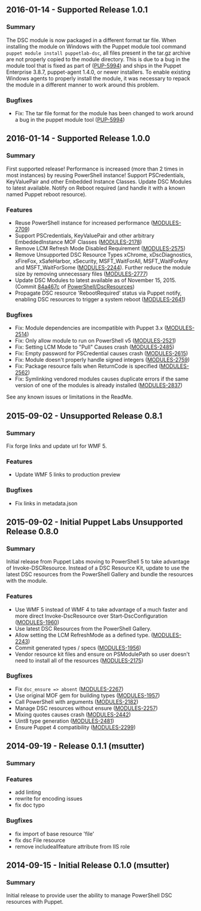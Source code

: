 ## 2016-01-14 - Supported Release 1.0.1
### Summary

The DSC module is now packaged in a different format tar file.  When installing the module on Windows with the Puppet module tool command `puppet module install puppetlab-dsc`, all files present in the tar.gz archive are not properly copied to the module directory. This is due to a bug in the module tool that is fixed as part of ([PUP-5994](https://tickets.puppetlabs.com/browse/PUP-5994)) and ships in the Puppet Enterprise 3.8.7, puppet-agent 1.4.0, or newer installers.  To enable existing Windows agents to properly install the module, it was necessary to repack the module in a different manner to work around this problem.

### Bugfixes

- Fix: The tar file format for the module has been changed to work around a bug in the puppet module tool ([PUP-5994](https://tickets.puppetlabs.com/browse/PUP-5994))

## 2016-01-14 - Supported Release 1.0.0
### Summary

First supported release! Performance is increased (more than 2 times in most instances) by reusing PowerShell instance! Support PSCredentials, KeyValuePair and other Embedded Instance Classes. Update DSC Modules to latest available. Notify on Reboot required (and handle it with a known named Puppet reboot resource).

### Features

- Reuse PowerShell instance for increased performance ([MODULES-2709](https://tickets.puppetlabs.com/browse/MODULES-2709))
- Support PSCredentials, KeyValuePair and other arbitrary EmbeddedInstance MOF Classes ([MODULES-2178](https://tickets.puppetlabs.com/browse/MODULES-2178))
- Remove LCM Refresh Mode Disabled Requirement ([MODULES-2575](https://tickets.puppetlabs.com/browse/MODULES-2575))
- Remove Unsupported DSC Resource Types xChrome, xDscDiagnostics, xFireFox, xSafeHarbor, xSecurity, MSFT_WaitForAll, MSFT_WaitForAny and MSFT_WaitForSome ([MODULES-2244](https://tickets.puppetlabs.com/browse/MODULES-2244)).  Further reduce the module size by removing unnecessary files ([MODULES-2777](https://tickets.puppetlabs.com/browse/MODULES-2777))
- Update DSC Modules to latest available as of November 15, 2015. (Commit [84a467c](https://github.com/PowerShell/DscResources/tree/84a467c30379a57202bed721d259a517a138290c) of [PowerShell/DscResources](https://github.com/PowerShell/DscResources/))
- Propagate DSC resource 'RebootRequired' status via Puppet notify, enabling DSC resources to trigger a system reboot ([MODULES-2641](https://tickets.puppetlabs.com/browse/MODULES-2641))

### Bugfixes

- Fix: Module dependencies are incompatible with Puppet 3.x ([MODULES-2514](https://tickets.puppetlabs.com/browse/MODULES-2514))
- Fix: Only allow module to run on PowerShell v5 ([MODULES-2521](https://tickets.puppetlabs.com/browse/MODULES-2521))
- Fix: Setting LCM Mode to "Pull" Causes crash ([MODULES-2485](https://tickets.puppetlabs.com/browse/MODULES-2485))
- Fix: Empty password for PSCredential causes crash ([MODULES-2615](https://tickets.puppetlabs.com/browse/MODULES-2615))
- Fix: Module doesn't properly handle signed integers ([MODULES-2759](https://tickets.puppetlabs.com/browse/MODULES-2759))
- Fix: Package resource fails when ReturnCode is specified ([MODULES-2562](https://tickets.puppetlabs.com/browse/MODULES-2562))
- Fix: Symlinking vendored modules causes duplicate errors if the same version of one of the modules is already installed ([MODULES-2837](https://tickets.puppetlabs.com/browse/MODULES-2837))

See any known issues or limitations in the ReadMe.

## 2015-09-02 - Unsupported Release 0.8.1

### Summary

Fix forge links and update url for WMF 5.

### Features

- Update WMF 5 links to production preview

### Bugfixes

- Fix links in metadata.json

## 2015-09-02 - Initial Puppet Labs Unsupported Release 0.8.0

### Summary

Initial release from Puppet Labs moving to PowerShell 5 to take advantage of Invoke-DSCResource. Instead of a DSC Resource Kit, update to use the latest DSC resources from the PowerShell Gallery and bundle the resources with the module.

### Features

- Use WMF 5 instead of WMF 4 to take advantage of a much faster and more direct Invoke-DscResource over Start-DscConfiguration ([MODULES-1960](https://tickets.puppetlabs.com/browse/MODULES-1960))
- Use latest DSC Resources from the PowerShell Gallery.
- Allow setting the LCM RefreshMode as a defined type. ([MODULES-2243](https://tickets.puppetlabs.com/browse/MODULES-2243))
- Commit generated types / specs ([MODULES-1956](https://tickets.puppetlabs.com/browse/MODULES-1956))
- Vendor resource kit files and ensure on PSModulePath so user doesn't need to install all of the resources ([MODULES-2175](https://tickets.puppetlabs.com/browse/MODULES-2175))

### Bugfixes

- Fix `dsc_ensure => absent` ([MODULES-2267](https://tickets.puppetlabs.com/browse/MODULES-2267))
- Use original MOF gem for building types ([MODULES-1957](https://tickets.puppetlabs.com/browse/MODULES-1957))
- Call PowerShell with arguments ([MODULES-2182](https://tickets.puppetlabs.com/browse/MODULES-2182))
- Manage DSC resources without ensure ([MODULES-2257](https://tickets.puppetlabs.com/browse/MODULES-2257))
- Mixing quotes causes crash ([MODULES-2442](https://tickets.puppetlabs.com/browse/MODULES-2242))
- Uint8 type generation ([MODULES-2481](https://tickets.puppetlabs.com/browse/MODULES-2481))
- Ensure Puppet 4 compatibility ([MODULES-2299](https://tickets.puppetlabs.com/browse/MODULES-2299))

## 2014-09-19 - Release 0.1.1 (msutter)
### Summary

### Features

- add linting
- rewrite for encoding issues
- fix doc typo

### Bugfixes

- fix import of base resource 'file'
- fix dsc File resource
- remove includeallfeature attribute from IIS role

## 2014-09-15 - Initial Release 0.1.0 (msutter)
### Summary

Initial release to provide user the ability to manage PowerShell DSC resources with Puppet.

